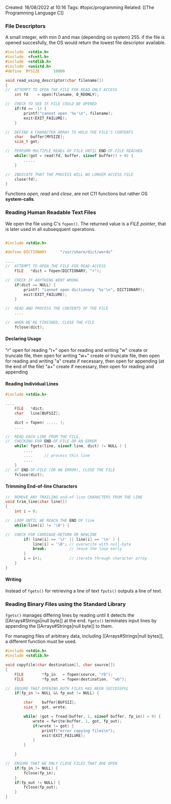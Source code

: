 Created: 16/08/2022 at 10:16
Tags: #topic/programming 
Related: [[The Programming Language C]]

### File Descriptors
A small integer, with min 0 and max (depending on system) 255. if the file is opened succesfully, the OS would return the lowest file descriptor available.

```c
#include  <stdio.h>
#include  <fcntl.h>
#include  <stdlib.h>
#include  <unistd.h>
#define  MYSIZE      10000

void read_using_descriptor(char filename[])        
{
//  ATTEMPT TO OPEN THE FILE FOR READ-ONLY ACCESS
    int fd    = open(filename, O_RDONLY);

//  CHECK TO SEE IF FILE COULD BE OPENED
    if(fd == -1) {
        printf("cannot open '%s'\n", filename);
        exit(EXIT_FAILURE);
    }

//  DEFINE A CHARACTER ARRAY TO HOLD THE FILE'S CONTENTS
    char   buffer[MYSIZE];
    size_t got;

//  PERFORM MULTIPLE READs OF FILE UNTIL END-OF-FILE REACHED  
    while((got = read(fd, buffer, sizeof buffer)) > 0) {  
        .....
    }

//  INDICATE THAT THE PROCESS WILL NO LONGER ACCESS FILE
    close(fd);
}
```

Functions *open, read* and *close*, are not C11 functions but rather OS **system-calls**.

### Reading Human Readable Text Files
We open the file using C's `fopen()`. The returned value is a *FILE pointer*, that is later used in all subseqquent operations.

```c

#include <stdio.h>

#define DICTIONARY      "/usr/share/dict/words"

....
//  ATTEMPT TO OPEN THE FILE FOR READ-ACCESS
    FILE   *dict = fopen(DICTIONARY, "r");

//  CHECK IF ANYTHING WENT WRONG
    if(dict == NULL) {
        printf( "cannot open dictionary '%s'\n", DICTIONARY);
        exit(EXIT_FAILURE);
    }

//  READ AND PROCESS THE CONTENTS OF THE FILE
    ....

//  WHEN WE'RE FINISHED, CLOSE THE FILE
    fclose(dict);
```

#### Declaring Usage
"r" 	open for reading
"r+" 	open for reading and writing
"w" 	create or truncate file, then open for writing
"w+" 	create or truncate file, then open for reading and writing
"a" 	create if necessary, then open for appending (at the end of the file)
"a+" 	create if necessary, then open for reading and appending

#### Reading Individual Lines
```c
#include <stdio.h>

....
    FILE   *dict;
    char   line[BUFSIZ];

    dict = fopen( ..... );
    ....

//  READ EACH LINE FROM THE FILE,
//  CHECKING FOR END-OF-FILE OR AN ERROR
    while( fgets(line, sizeof line, dict) != NULL ) {  
        ....
        ....     // process this line
        ....
    }
//  AT END-OF-FILE (OR AN ERROR), CLOSE THE FILE
    fclose(dict);
```

#### Trimming End-of-line Characters
```c
//  REMOVE ANY TRAILING end-of-line CHARACTERS FROM THE LINE
void trim_line(char line[])
{
    int i = 0;

//  LOOP UNTIL WE REACH THE END OF line
    while(line[i] != '\0') {

//  CHECK FOR CARRIAGE-RETURN OR NEWLINE
        if( line[i] == '\r' || line[i] == '\n' ) {
            line[i] = '\0'; // overwrite with null-byte
            break;          // leave the loop early
        }
        i = i+1;            // iterate through character array
    }
}
```

#### Writing 
Instead of `fgets()` for retrieving a line of text `fputs()` outputs a line of text.

### Reading Binary Files using the Standard Library
`fgets()` manages differing lines by reading until it detects the [[Arrays#Strings|null byte]] at the end. 
`fgets()` terminates input lines by appending the [[Arrays#Strings|null byte]] to them.

For managing files of arbitrary data, including [[Arrays#Strings|null bytes]], a different function must be used.

```c
#include <stdio.h>
#include <stdlib.h>

void copyfile(char destination[], char source[])
{
    FILE        *fp_in   = fopen(source, "rb");
    FILE        *fp_out  = fopen(destination,  "wb");

//  ENSURE THAT OPENING BOTH FILES HAS BEEN SUCCESSFUL
    if(fp_in != NULL && fp_out != NULL) {

        char    buffer[BUFSIZ];
        size_t  got, wrote;

        while( (got = fread(buffer, 1, sizeof buffer, fp_in)) > 0) {  
            wrote = fwrite(buffer, 1, got, fp_out);
            if(wrote != got) {
                printf("error copying files\n");
                exit(EXIT_FAILURE);
            }
        }

    }

//  ENSURE THAT WE ONLY CLOSE FILES THAT ARE OPEN
    if(fp_in != NULL) {
        fclose(fp_in);
    }
    if(fp_out != NULL) {
        fclose(fp_out);
    }
}
```
